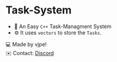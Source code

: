 # Task-System
- 📝 An Easy ``C++`` Task-Managment System
- ⚙️ It uses ``vectors`` to store the ``Tasks``.

💻 Made by vjpe!\
✉️ Contact: [Discord](https://discord.com/users/1214661946100551711)

